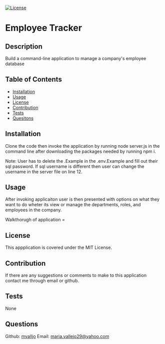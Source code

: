 [![License](https://img.shields.io/badge/License-MIT-yellow.svg)](https://spdx.org/licenses/MIT.html)
# Employee Tracker
## Description
Build a command-line application to manage a company's employee database
## Table of Contents
- [Installation](#installation)
- [Usage](#usage)
- [License](#license)
- [Contribution](#contribution)
- [Tests](#tests)
- [Quesitons](#questions)
## Installation
Clone the code then invoke the application by running node server.js in the command line after downloading the packages needed by running npm i. 

Note: User has to delete the .Example in the .env.Example and fill out their sql password. If sql username is different then user can change the username in the server file on line 12.
## Usage
After invoking applicaiton user is then presented with options on what they want to do wheter its view or manage the departments, roles, and employees in the company.

Walkthorugh of application = 
## License
This appplication is covered under the MIT License.
## Contribution
If there are any suggestions or comments to make to this application contact me through email or github.
## Tests
None
## Questions
Github: [mvalljo](https://github.com/mvalljo)
Email: maria.vallejo29@yahoo.com
